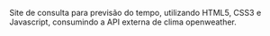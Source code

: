 Site de consulta para previsão do tempo, utilizando HTML5, CSS3 e Javascript, consumindo a API externa de clima openweather.
